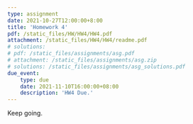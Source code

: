 ```yaml
---
type: assignment
date: 2021-10-27T12:00:00+8:00
title: 'Homework 4'
pdf: /static_files/HW/HW4/HW4.pdf
attachment: /static_files/HW4/HW4/readme.pdf
# solutions:
# pdf: /static_files/assignments/asg.pdf
# attachment: /static_files/assignments/asg.zip
# solutions: /static_files/assignments/asg_solutions.pdf
due_event: 
    type: due
    date: 2021-11-10T16:00:00+08:00
    description: 'HW4 Due.'
---
```

Keep going.

